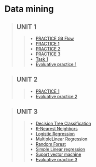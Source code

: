# Data mining

 >## UNIT 1
>> * [PRACTICE Git Flow ](https://github.com/juanito96az/Equipo_Azul_Mineria-de-Datos/blob/evidence/Unidad%201/Practica_Git_Flow/readme.md)
>> * [PRACTICE 1 ](https://github.com/juanito96az/Equipo_Azul_Mineria-de-Datos/blob/evidence/Unidad%201/Practice%201/README.md)
>> * [PRACTICE 2 ](https://github.com/juanito96az/Equipo_Azul_Mineria-de-Datos/blob/evidence/Unidad%201/Practice%202/README.md)
>> * [PRACTICE 3 ](https://github.com/juanito96az/Equipo_Azul_Mineria-de-Datos/tree/evidence/Unidad%201/Practice%203)
>> * [Task 1](https://github.com/juanito96az/Equipo_Azul_Mineria-de-Datos/tree/evidence/Unidad%201/Task_1)
>> * [Evaluative practice 1](https://github.com/juanito96az/Equipo_Azul_Mineria-de-Datos/blob/evidence/Unidad%201/Practica%20evaluatoria%201/README.md)


 >## UNIT 2
>> * [PRACTICE 1 ](https://github.com/juanito96az/Equipo_Azul_Mineria-de-Datos/blob/evidence/Unidad%202/Practice%201/README.md)
>> * [Evaluative practice 2 ](https://github.com/juanito96az/Equipo_Azul_Mineria-de-Datos/tree/evidence/Unidad%202/Evaluative%20practice%202)

>## UNIT 3
>> * [Decision Tree Classification](https://github.com/juanito96az/Equipo_Azul_Mineria-de-Datos/blob/evidence/Unidad%203/DesicionThree/README.md)
>> * [K-Nearest Neighbors](https://github.com/juanito96az/Equipo_Azul_Mineria-de-Datos/blob/evidence/Unidad%203/KNN/README.md)
>> * [Logistic Regression](https://github.com/juanito96az/Equipo_Azul_Mineria-de-Datos/blob/evidence/Unidad%203/LogisticRegression/README.md)
>> * [MultipleLinear Regression](https://github.com/juanito96az/Equipo_Azul_Mineria-de-Datos/blob/evidence/Unidad%203/MultipleLinearRegression/README.md)
>> * [Random Forest](https://github.com/juanito96az/Equipo_Azul_Mineria-de-Datos/blob/evidence/Unidad%203/RandomForest/README.md)
>> * [Simple Linear regression](https://github.com/juanito96az/Equipo_Azul_Mineria-de-Datos/blob/evidence/Unidad%203/SimpleLinearRegression/README.md)
>> * [Suport vector machine](https://github.com/juanito96az/Equipo_Azul_Mineria-de-Datos/blob/evidence/Unidad%203/Support%20Verctor%20Machine/README.md)
>> * [Evaluative practice 3 ](https://github.com/juanito96az/Equipo_Azul_Mineria-de-Datos/tree/evidence/Unidad%203/Evaluative%20practice%203)

